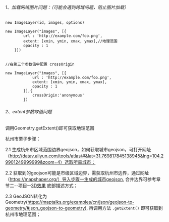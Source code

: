 


###### 1、加载网络图片问题：（可能会遇到跨域问题，阻止图片加载）

    new ImageLayer(id, images, options)

    new ImageLayer("images", [{
            url : 'http://example.com/foo.png',
            extent: [xmin, ymin, xmax, ymax],//地理范围
            opacity : 1
        }])
        
        
    //在第三个参数值中配置 crossOrigin 
    
    new ImageLayer("images", [{
                url : 'http://example.com/foo.png',
                extent: [xmin, ymin, xmax, ymax],
                opacity : 1
            }],{
                crossOrigin:'anonymous' 
            })
    

###### 2、extent参数取值问题


调用Geometry.getExtent()即可获取地理范围

杭州市栗子步骤：

  2.1  生成杭州市区域范围边界geojson，如何获取城市geojson，可打开网址（http://datav.aliyun.com/tools/atlas/#&lat=31.769817845138945&lng=104.29901249999999&zoom=4）选取所需城市；
  
  
  2.2 获取到的geojson可能是市级区域边界，需获取杭州市边界，通过网址（https://mapshaper.org/）导入步骤一生成的城市geojson, 合并边界可参考章节二--项目--[3D效果](project/3d) 底部描述方式；
  
  2.3 GeoJSON转化为Geometry(https://maptalks.org/examples/cn/json/geojson-to-geometry/#json_geojson-to-geometry), 再调用方法 `.getExtent()` 即可获取到杭州市地理范围；
    


